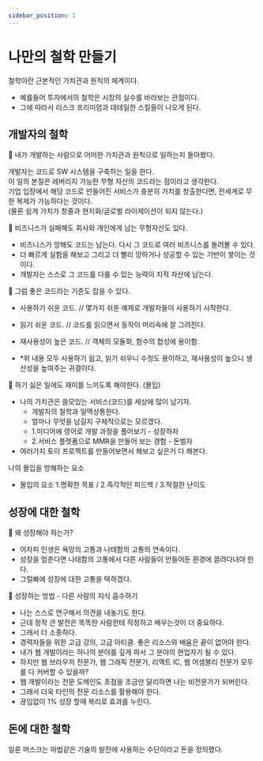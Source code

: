 ```yaml
---
sidebar_position: 1
---
```


# 나만의 철학 만들기  

철학이란 근본적인 가치관과 원칙의 체계이다.  
- 예를들어 투자에서의 철학은 시장의 실수를 바라보는 관점이다.  
- 그에 따라서 리스크 프리미엄과 데테일한 스킬들이 나오게 된다.  


## 개발자의 철학   

📌 
내가 개발하는 사람으로 어떠한 가치관과 원칙으로 일하는지 돌아봤다.  

개발자는 코드로 SW 시스템을 구축하는 일을 한다.   
이 일의 본질은 레버리지 가능한 무형 자산의 코드라는 점이라고 생각한다.  
기업 입장에서 해당 코드로 만들어진 서비스가 충분히 가치를 창출한다면, 전세계로 무한 복제가 가능하다는 것이다.  
(물론 쉽게 가치가 창줄과 현지화/글로벌 라이제이션이 되지 않는다.)  

📌 비즈니스가 실패해도 회사와 개인에게 남는 무형자산도 있다.  
- 비즈니스가 망해도 코드는 남는다. 다시 그 코드로 여러 비즈니스를 돌려볼 수 있다.  
- 더 빠르게 실험을 해보고 그리고 더 빨리 망하거나 성공할 수 있는 기반이 쌓이는 것이다.  
- 개발자는 스스로 그 코드를 다룰 수 있는 능력이 지적 자산에 남는다.  

📌 그럼 좋은 코드라는 기준도 잡을 수 있다.  
- 사용하기 쉬운 코드.  // 몇가지 쉬운 예제로 개발자들이 사용하기 시작한다.   
- 읽기 쉬운 코드.  // 코드를 읽으면서 동작이 머리속에 잘 그려진다.  
- 재사용성이 높은 코드.  // 객체의 모듈화, 함수의 합성에 용이함.    

- *위 내용 모두 사용하기 쉽고, 읽기 쉬우니 수정도 용이하고, 재사용성이 높으니 생산성을 높여주는 귀결이다.  

📌 하기 싫은 일에도 재미를 느끼도록 해야한다. (몰입)  
- 나의 가치관은 쓸모있는 서비스(코드)를 세상에 많이 남기자.  
  - 개발자의 철학과 일맥상통한다.   
  - 얼마나 무엇을 남길지 구체적으로는 모르겠다.   
  - 1.미디어에 영어로 개발 과정을 풀어보기 - 성장하자   
  - 2.서비스 플렛폼으로 MMR을 만들어 보는 경험 - 돈벌자  
- 여러가지 토이 프로젝트를 만들어보면서 해보고 싶은거 다 해본다.    

나의 몰입을 방해하는 요소  
- 몰입의 요소 1.명확한 목표 / 2.즉각적인 피드백 / 3.적절한 난이도   


## 성장에 대한 철학  

📌 왜 성장해야 하는가?    

- 어차피 인생은 욕망의 고통과 나태함의 고통의 연속이다.  
- 성장을 멈춘다면 나태함의 고통에서 다른 사람들이 만들어둔 환경에 끌려다녀야 한다.  
- 그럴빠에 성장에 대한 고통을 택하겠다.  

📌 성장하는 방법 - 다른 사람의 지식 흡수하기  

- 나는 스스로 연구해서 의견을 내놓기도 한다.  
- 근데 정작 큰 발전은 똑똑한 사람한테 작정하고 배우는것이 더 중요하다.  
- 그래서 더 소중하다.  
- 경력자들을 위한 고급 강의, 고급 아티클. 좋은 리소스와 배움은 끝이 없어야 한다.   
- 내가 웹 개발이라는 하나의 분야를 깊게 파서 그 분야의 현업자가 될 수 있다.  
- 하지만 웹 브라우저 전문가, 웹 그래픽 전문가, 리액트 IC, 웹 어셈블리 전문가 모두를 다 커버할 수 있을까?  
- 웹 개발이라는 전문 도메인도 초점을 조금만 달리하면 나는 비전문가가 되버린다.  
- 그래서 더욱 타인의 전문 리소스를 활용해야 한다.  
- 끊임없이 1% 성장 할때 복리로 효과를 누린다.  

## 돈에 대한 철학

일론 머스크는 마법같은 기술의 발전에 사용하는 수단이라고 돈을 정의했다.  
